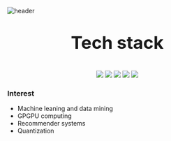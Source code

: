 ![header](https://capsule-render.vercel.app/api?type=waving&color=timeAuto&height=300&section=header&text=Printf("Hello%20:)"\)&fontSize=90)

<p align="center" style = "font-size:40px;"> <strong>Tech stack </strong></p>

<div align="center">
  <img src = "https://img.shields.io/badge/C++-00599C?style=flat-square&logo=c%2B%2B&logoColor=white&link=https://dillinger.io/">
  <img src = "https://img.shields.io/badge/CUDA-76B900?style=flat-square&logo=NVIDIA&logoColor=white&link=https://dillinger.io/">
  <img src = "https://img.shields.io/badge/Python-3776AB?style=flat-square&logo=Python&logoColor=white&link=https://dillinger.io/">
  <img src = "https://img.shields.io/badge/Android-3DDC84?style=flat-square&logo=Android&logoColor=white&link=https://dillinger.io/">
  <img src = "https://img.shields.io/badge/Mysql-4479A1?style=flat-square&logo=MySQL&logoColor=white&link=https://dillinger.io/">
</div>

### Interest
* Machine leaning and data mining
* GPGPU computing
* Recommender systems
* Quantization
